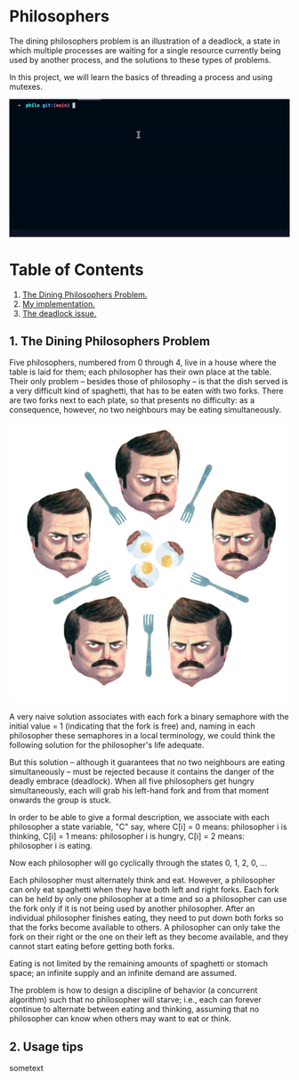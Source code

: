 # Philosophers

The dining philosophers problem is an illustration of a deadlock, a state in which multiple processes are waiting for a single resource currently being used by another process, and the solutions to these types of problems. 

In this project, we will learn the basics of threading a process and using mutexes.

![Screenshot](/img/introgif.gif)

# Table of Contents

1. [ The Dining Philosophers Problem. ](#desc)
2. [ My implementation. ](#solution)
3. [ The deadlock issue. ](#deadlock)

<a name="desc"></a>
## 1. The Dining Philosophers Problem

Five philosophers, numbered from 0 through 4, live in a house where the table is laid for them; each philosopher has their own place at the table. Their only problem – besides those of philosophy – is that the dish served is a very difficult kind of spaghetti, that has to be eaten with two forks. There are two forks next to each plate, so that presents no difficulty: as a consequence, however, no two neighbours may be eating simultaneously.

![Screenshot](/img/at_the_table.png)

A very naive solution associates with each fork a binary semaphore with the initial value = 1 (indicating that the fork is free) and, naming in each philosopher these semaphores in a local terminology, we could think the following solution for the philosopher's life adequate.

But this solution – although it guarantees that no two neighbours are eating simultaneously – must be rejected because it contains the danger of the deadly embrace (deadlock). When all five philosophers get hungry simultaneously, each will grab his left-hand fork and from that moment onwards the group is stuck.

In order to be able to give a formal description, we associate with each philosopher a state variable, "C" say, where C[i] = 0 means: philosopher i is thinking, C[i] = 1 means: philosopher i is hungry, C[i] = 2 means: philosopher i is eating.

Now each philosopher will go cyclically through the states 0, 1, 2, 0, ...

Each philosopher must alternately think and eat. However, a philosopher can only eat spaghetti when they have both left and right forks. Each fork can be held by only one philosopher at a time and so a philosopher can use the fork only if it is not being used by another philosopher. After an individual philosopher finishes eating, they need to put down both forks so that the forks become available to others. A philosopher can only take the fork on their right or the one on their left as they become available, and they cannot start eating before getting both forks.

Eating is not limited by the remaining amounts of spaghetti or stomach space; an infinite supply and an infinite demand are assumed.

The problem is how to design a discipline of behavior (a concurrent algorithm) such that no philosopher will starve; i.e., each can forever continue to alternate between eating and thinking, assuming that no philosopher can know when others may want to eat or think.

<a name="solution"></a>
## 2. Usage tips

sometext
